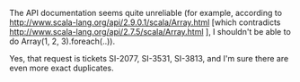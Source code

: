The API documentation seems quite unreliable (for example, according to http://www.scala-lang.org/api/2.9.0.1/scala/Array.html [which contradicts http://www.scala-lang.org/api/2.7.5/scala/Array.html ], I shouldn't be able to do Array(1, 2, 3).foreach(..)). 

Yes, that request is tickets SI-2077, SI-3531, SI-3813, and I'm sure there are even more exact duplicates.
